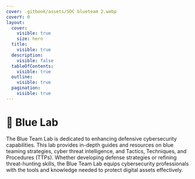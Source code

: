 ```yaml
---
cover: .gitbook/assets/SOC blueteam 2.webp
coverY: 0
layout:
  cover:
    visible: true
    size: hero
  title:
    visible: true
  description:
    visible: false
  tableOfContents:
    visible: true
  outline:
    visible: true
  pagination:
    visible: true
---
```


# 📡 Blue Lab

The Blue Team Lab is dedicated to enhancing defensive cybersecurity capabilities. This lab provides in-depth guides and resources on blue teaming strategies, cyber threat intelligence, and Tactics, Techniques, and Procedures (TTPs). Whether developing defense strategies or refining threat-hunting skills, the Blue Team Lab equips cybersecurity professionals with the tools and knowledge needed to protect digital assets effectively.
